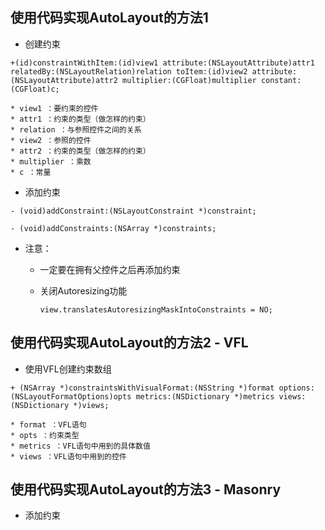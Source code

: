 ## 使用代码实现AutoLayout的方法1

* 创建约束

```objc
+(id)constraintWithItem:(id)view1 attribute:(NSLayoutAttribute)attr1 relatedBy:(NSLayoutRelation)relation toItem:(id)view2 attribute:(NSLayoutAttribute)attr2 multiplier:(CGFloat)multiplier constant:(CGFloat)c;

* view1 ：要约束的控件
* attr1 ：约束的类型（做怎样的约束）
* relation ：与参照控件之间的关系
* view2 ：参照的控件
* attr2 ：约束的类型（做怎样的约束）
* multiplier ：乘数
* c ：常量
```

* 添加约束

```objc
- (void)addConstraint:(NSLayoutConstraint *)constraint;

- (void)addConstraints:(NSArray *)constraints;
```

* 注意：

  * 一定要在拥有父控件之后再添加约束
  * 关闭Autoresizing功能

    ```objc
    view.translatesAutoresizingMaskIntoConstraints = NO;
    ```



## 使用代码实现AutoLayout的方法2 - VFL

* 使用VFL创建约束数组

```objc
+ (NSArray *)constraintsWithVisualFormat:(NSString *)format options:(NSLayoutFormatOptions)opts metrics:(NSDictionary *)metrics views:(NSDictionary *)views;

* format ：VFL语句
* opts ：约束类型
* metrics ：VFL语句中用到的具体数值
* views ：VFL语句中用到的控件

```

## 使用代码实现AutoLayout的方法3 - Masonry

- 添加约束
